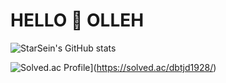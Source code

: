 # HELLO 🧐 OLLEH

![StarSein's GitHub stats](https://github-readme-stats.vercel.app/api?username=StarSein&show_icons=true&theme=radical)

![Solved.ac Profile](http://mazassumnida.wtf/api/v2/generate_badge?boj=dbtjd1928)](https://solved.ac/dbtjd1928/)
